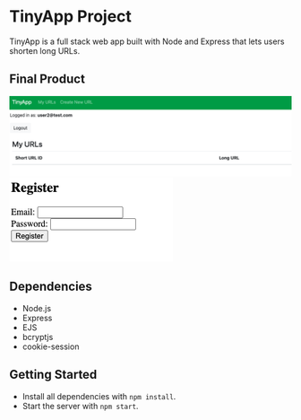 # TinyApp Project

TinyApp is a full stack web app built with Node and Express that lets users shorten long URLs.

## Final Product

!["Screenshot of URLs page"](https://github.com/chisu-kawahara/tinyapp/blob/main/docs/urls-page.png)
!["Screenshot of Register page"](https://github.com/chisu-kawahara/tinyapp/blob/main/docs/register-page.png)

## Dependencies

- Node.js
- Express
- EJS
- bcryptjs
- cookie-session

## Getting Started

- Install all dependencies with `npm install`.
- Start the server with `npm start`.
